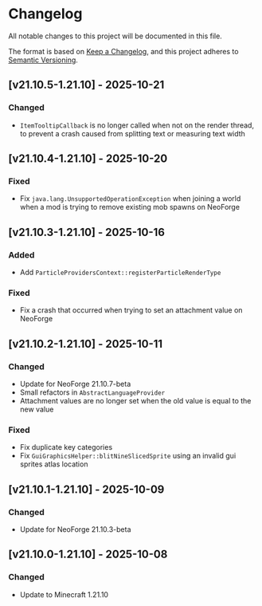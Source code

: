 # Changelog

All notable changes to this project will be documented in this file.

The format is based on [Keep a Changelog](https://keepachangelog.com/en/1.1.0/),
and this project adheres to [Semantic Versioning](https://semver.org/spec/v2.0.0.html).

## [v21.10.5-1.21.10] - 2025-10-21

### Changed

- `ItemTooltipCallback` is no longer called when not on the render thread, to prevent a crash caused from splitting text
  or measuring text width

## [v21.10.4-1.21.10] - 2025-10-20

### Fixed

- Fix `java.lang.UnsupportedOperationException` when joining a world when a mod is trying to remove existing mob spawns
  on NeoForge

## [v21.10.3-1.21.10] - 2025-10-16

### Added

- Add `ParticleProvidersContext::registerParticleRenderType`

### Fixed

- Fix a crash that occurred when trying to set an attachment value on NeoForge

## [v21.10.2-1.21.10] - 2025-10-11

### Changed

- Update for NeoForge 21.10.7-beta
- Small refactors in `AbstractLanguageProvider`
- Attachment values are no longer set when the old value is equal to the new value

### Fixed

- Fix duplicate key categories
- Fix `GuiGraphicsHelper::blitNineSlicedSprite` using an invalid gui sprites atlas location

## [v21.10.1-1.21.10] - 2025-10-09

### Changed

- Update for NeoForge 21.10.3-beta

## [v21.10.0-1.21.10] - 2025-10-08

### Changed

- Update to Minecraft 1.21.10
